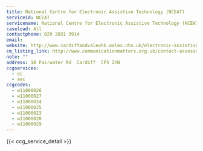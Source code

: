 ```yaml
---
title: National Centre for Electronic Assistive Technology (NCEAT)
serviceid: NCEAT
servicename: National Centre for Electronic Assistive Technology (NCEAT)
caseload: All
contactphone: 029 2031 3914
email:
website: http://www.cardiffandvaleuhb.wales.nhs.uk/electronic-assistive-technology
cm_listing_link: http://www.communicationmatters.org.uk/contact-assessment-service/communication-aid-centre-alac
note: ""
address: 18 Fairwater Rd  Cardiff  CF5 2YN
ccgservices:
  - ec
  - aac
ccgcodes:
  - w11000026
  - w11000027
  - w11000024
  - w11000025
  - w11000023
  - w11000028
  - w11000029
---
```


{{< ccg_service_detail >}}
